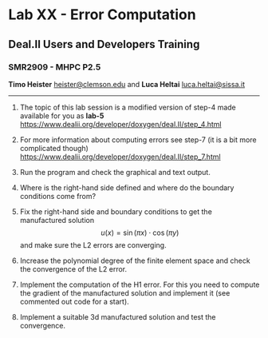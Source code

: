 #  Lab XX - Error Computation
## Deal.II Users and Developers Training 
### SMR2909 - MHPC P2.5

**Timo Heister** <heister@clemson.edu> 
and
**Luca Heltai** <luca.heltai@sissa.it>

* * * * *

1.  The topic of this lab session is a modified version of step-4 made
    available for you as **lab-5**\
    <https://www.dealii.org/developer/doxygen/deal.II/step_4.html>

2.  For more information about computing errors see step-7 (it is a bit
    more complicated though)\
    <https://www.dealii.org/developer/doxygen/deal.II/step_7.html>

3.  Run the program and check the graphical and text output.

4.  Where is the right-hand side defined and where do the boundary
    conditions come from?

5.  Fix the right-hand side and boundary conditions to get the
    manufactured solution $$u(x) = \sin(\pi x )\cdot\cos(\pi y)$$ and
    make sure the L2 errors are converging.

6.  Increase the polynomial degree of the finite element space and check
    the convergence of the L2 error.

7.  Implement the computation of the H1 error. For this you need to
    compute the gradient of the manufactured solution and implement it
    (see commented out code for a start).

8.  Implement a suitable 3d manufactured solution and test the
    convergence.


